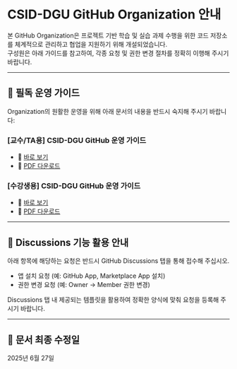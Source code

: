 # CSID-DGU GitHub Organization 안내

본 GitHub Organization은 프로젝트 기반 학습 및 실습 과제 수행을 위한 코드 저장소를 체계적으로 관리하고 협업을 지원하기 위해 개설되었습니다.  
구성원은 아래 가이드를 참고하여, 각종 요청 및 권한 변경 절차를 정확히 이행해 주시기 바랍니다.

---

## 📘 필독 운영 가이드

Organization의 원활한 운영을 위해 아래 문서의 내용을 반드시 숙지해 주시기 바랍니다:

### [교수/TA용] CSID-DGU GitHub 운영 가이드

- 🔗 [바로 보기](https://cdn.jsdelivr.net/gh/CSID-DGU/admin@main/Prof-TA-CSID-DGU-Guide.pdf)
- 💾 [PDF 다운로드](https://github.com/CSID-DGU/admin/raw/main/Prof-TA-CSID-DGU-Guide.pdf)

### [수강생용] CSID-DGU GitHub 운영 가이드

- 🔗 [바로 보기](https://cdn.jsdelivr.net/gh/CSID-DGU/admin@main/Student-CSID-DGU-Guide.pdf)
- 💾 [PDF 다운로드](https://github.com/CSID-DGU/admin/raw/main/Student-CSID-DGU-Guide.pdf)
---

## 💬 Discussions 기능 활용 안내

아래 항목에 해당하는 요청은 반드시 GitHub Discussions 탭을 통해 접수해 주십시오.

- 앱 설치 요청 (예: GitHub App, Marketplace App 설치)
- 권한 변경 요청 (예: Owner → Member 권한 변경)

Discussions 탭 내 제공되는 템플릿을 활용하여 정확한 양식에 맞춰 요청을 등록해 주시기 바랍니다.

---

## 📅 문서 최종 수정일

2025년 6월 27일
